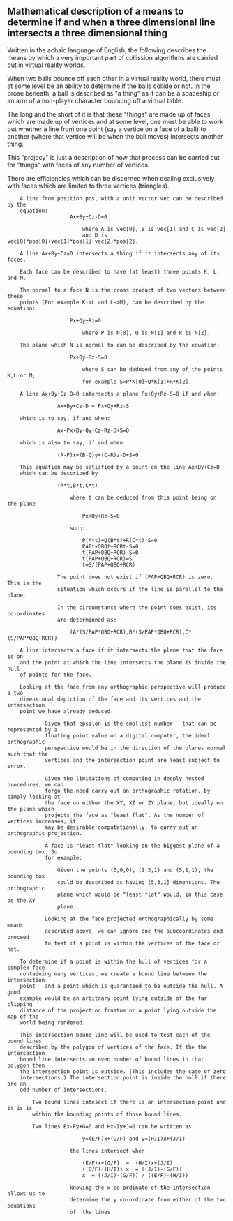 Mathematical description of a means to determine if and when
a three dimensional line intersects a three dimensional thing
-------------------------------------------------------------

Written in the achaic language of English, the following describes the means
by which a very important part of collission algorithms are carried out in
virtual reality worlds.

When two balls bounce off each other in a virtual reality world, there must
at some level be an ability to determine if the balls collide or not. In the
prose beneath, a ball is described as "a thing" as it can be a spaceship or
an arm of a non-player character bouncing off a virtual table.

The long and the short of it is that these "things" are made up of faces
which are made up of vertices and at some level, one must be able to work
out whether a line
      from one point (say a vertice on a face of a ball) to
      another (where that vertice will be when the ball moves)
intersects another thing.

This "projecy" is just a description of how that process can be carried
out for "things" with faces of any number of vertices.

There are efficiencies which can be discerned when dealing exclusively
with faces which are limited to three vertices (triangles).

		A line from position pos, with a unit vector vec can be described by the
		equation:
						Ax+By+Cz-D=0

							where A is vec[0], B is vec[1] and C is vec[2]
							and D is vec[0]*pos[0]+vec[1]*pos[1]+vec[2]*pos[2].

		A line Ax+By+Cz=D intersects a thing if it intersects any of its faces.
		
		Each face can be described to have (at least) three points K, L, and M.

		The normal to a face N is the cross product of two vectors between these
		points (For example K->L and L->M), can be described by the equation:

						Px+Qy+Rz=0

							where P is N[0], Q is N[1] and R is N[2].

		The plane which N is normal to can be described by the equation:

						Px+Qy+Rz-S=0
						
							where S can be deduced from any of the points K,L or M;
							for example S=P*K[0]+Q*K[1]+R*K[2].

		A line Ax+By+Cz-D=0 intersects a plane Px+Qy+Rz-S=0 if and when:

					Ax+By+Cz-D = Px+Qy+Rz-S
						
		which is to say, if and when:
						
					Ax-Px+By-Qy+Cz-Rz-D+S=0

		which is also to say, if and when

					(A-P)x+(B-Q)y+(C-R)z-D+S=0

		This equation may be satisfied by a point on the line Ax+By+Cz=D
		which can be described by 

					(A*t,B*t,C*t)
		
						where t can be deduced from this point being on the plane

							Px+Qy+Rz-S=0
						
						such:
							
							P(A*t)+Q(B*t)+R(C*t)-S=0
							PAPt+QBQt+RCRt-S=0
							t(PAP+QBQ+RCR)-S=0
							t(PAP+QBQ+RCR)=S
							t=S/(PAP+QBQ+RCR)

					The point does not exist if (PAP+QBQ+RCR) is zero. This is the
					situation which occurs if the line is parallel to the plane.

					In the circumstance where the point does exist, its co-ordinates
					are determinned as:

						(A*(S/PAP*QBQ+RCR),B*(S/PAP*QBQ+RCR),C*(S/PAP*QBQ+RCR))
						
		A line intersects a face if it intersects the plane that the face is on
		and the point at which the line intersects the plane is inside the hull
		of points for the face.
		
		Looking at the face from any orthographic perspective will produce a two
		dimensional depiction of the face and its vertices and the intersection
		point we have already deduced.
		
				Given that epsilon is the smallest number	that can be represented by a
				floating point value on a digital computer, the ideal orthographic
				perspective would be in the direction of the planes normal such that the
				vertices and the intersection point are least subject to error.
		
				Given the limitations of computing in deeply nested procedures, we can
				forgo the need carry out an orthographic rotation, by simply looking at
				the face on either the XY, XZ or ZY plane, but ideally on the plane which
				projects the face as "least flat". As the number of vertices increases, it
				may be desirable computationally, to carry out an orthographic projection.
		
				A face is "least flat" looking on the biggest plane of a bounding box. So
				for example:
	
					Given the points (0,0,0), (1,3,1) and (5,1,1), the bounding box
					could be described as having [5,3,1] dimensions. The orthographic
					plane which would be "least flat" would, in this case be the XY
					plane.
		
				Looking at the face projected orthographically by some means
				described above, we can ignore one the subcoordinates and proceed
				to test if a point is within the vertices of the face or not.
		
		To determine if a point is within the hull of vertices for a complex face
		containing many vertices, we create a bound line between the intersection
		point	and a point which is guaranteed to be outside the hull. A good
		example would be an arbitrary point lying outside of the far clipping
		distance of the projection frustum or a point lying outside the map of the
		world being rendered.
		
		This intersection bound line will be used to test each of the bound lines
		described by the polygon of vertices of the face. If the the intersection
		bound line intersects an even number of bound lines in that polygon then
		the intersection point is outside. (This includes the case of zero
		intersections.) The intersection point is inside the hull if there are an
		odd number of intersections.
		
			Two bound lines intesect if there is an intersection point and it is is
			within the bounding points of those bound lines.
		
			Two lines Ex-Fy+G=0 and Hx-Iy+J=0 can be written as

							y=(E/F)x+(G/F) and y=(H/I)x+(J/I)
						
						the lines intersect when

							(E/F)x+(G/F)  =  (H/I)x+(J/I)
							((E/F)-(H/I)) x  = ((J/I)-(G/F))
							x  = ((J/I)-(G/F)) / ((E/F)-(H/I))
							
						knowing the x co-ordinate of the intersection allows us to
						determine the y co-ordinate from either of the two equations
						of	the lines.


